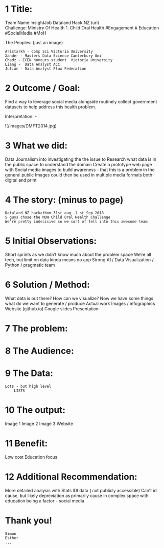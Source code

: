 # 1 Title:
Team Name InsightJob
Dataland Hack NZ (url)	
Challenge: Ministry Of Health 1. Child Oral Health 
#Engagement # Education #SocialMedia #MoH

The Peoples: (just an image)

	Aristarkh - Comp Sci Victoria University
	Xander - Masters Data Science Canterbury Uni
	Chadz - ECEN honours student  Victoria University
	Liang -  Data Analyst ACC
	Julian - Data Analyst Flux Federation
	
# 2 Outcome / Goal: 
Find a way to leverage social media alongside routinely collect government datasets to help address this health problem.

Interpretation: - 

!(/images/DMFT2014.jpg)

# 3 What we did:
Data Journalism into investigating the the issue to 
Research what data is in the public space to understand the domain
Create a prototype web page with 
Social media images to build awareness - that this is a problem in the general public
Images could then be used in multiple media formats both digital and print

# 4 The story: (minus to page)
	Dataland NZ hackathon 31st aug -1 st Sep 2018
	5 guys chose the MOH Child Oral Health Challenge
	We’re pretty indecisive so we sort of fell into this awesome team


# 5 Initial Observations:
Short sprints as we didn’t know much about the problem space
We’re all tech, but limit on data kinda means no app
Strong AI / Data Visualization / Python / pragmatic team

# 6 Solution / Method:
What data is out there?
How can we visualize?
Now we have some things what do we want to generate / produce
Actual work
Images / infographics
Website (github.io)
Google slides
Presentation

# 7 The problem:
	
# 8 The Audience:

# 9 The Data:
	Lots - but high level
		LISTS

# 10 The output:
Image 1
Image 2
Image 3
Website

# 11 Benefit:
Low cost
Education focus

# 12 Additional Recommendation:
More detailed analysis with Stats IDI data ( not publicly accessible)
Can’t id cause, but likely depreviation as primarily cause in complex space with education being a factor - social media



# Thank you!
	Simon
	Esther
	...






